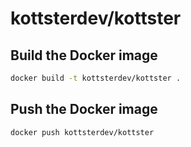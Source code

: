 # kottsterdev/kottster

## Build the Docker image

```bash
docker build -t kottsterdev/kottster .
```

## Push the Docker image

```bash
docker push kottsterdev/kottster
```